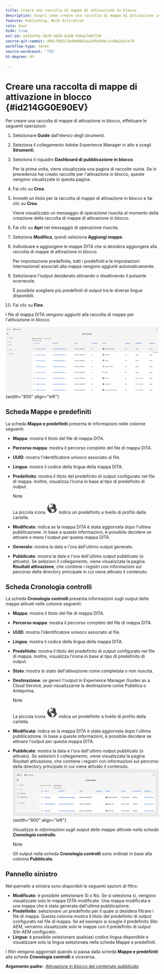 ```yaml
---
title: Creare una raccolta di mappe di attivazione in blocco
description: Scopri come creare una raccolta di mappe di attivazione in blocco nelle guide di AEM.
feature: Publishing, Bulk Activation
role: User
hide: true
exl-id: a242efde-2b29-4d2b-8a50-fd4ae7e8f239
source-git-commit: 4801f0d327b4bd0641aa195d39ec2c4be2a2ce74
workflow-type: tm+mt
source-wordcount: '735'
ht-degree: 0%

---
```


# Creare una raccolta di mappe di attivazione in blocco {#id214GG0E90EV}

Per creare una raccolta di mappe di attivazione in blocco, effettuare le seguenti operazioni:

1. Selezionare **Guide** dall&#39;elenco degli strumenti.

1. Seleziona il collegamento Adobe Experience Manager in alto e scegli **Strumenti**.

1. Seleziona il riquadro **Dashboard di pubblicazione in blocco**.

   Per la prima volta, viene visualizzata una pagina di raccolte vuota. Se in precedenza hai creato raccolte per l&#39;attivazione in blocco, queste vengono visualizzate in questa pagina.

1. Fai clic su **Crea**.

1. Immetti un titolo per la raccolta di mappe di attivazione in blocco e fai clic su **Crea**.

   Viene visualizzato un messaggio di operazione riuscita al momento della creazione della raccolta di mappe di attivazione in blocco.

1. Fai clic su **Apri** nel messaggio di operazione riuscita.

1. Seleziona **Modifica**, quindi seleziona **Aggiungi mappe**.

1. Individuare e aggiungere le mappe DITA che si desidera aggiungere alla raccolta di mappe di attivazione in blocco.

   Per impostazione predefinita, tutti i predefiniti e le impostazioni internazionali associati alla mappa vengono aggiunti automaticamente.

1. Selezionare l&#39;output desiderato attivando o disattivando il pulsante scorrevole.

   È possibile scegliere più predefiniti di output tra le diverse lingue disponibili.

1. Fai clic su **Fine**.

I file di mappa DITA vengono aggiunti alla raccolta di mappe per l&#39;attivazione in blocco.

![ ha creato la raccolta di attivazione in blocco](images/bulk-activation-collection-created.png){width="800" align="left"}

## Scheda Mappe e predefiniti

La scheda **Mappe e predefiniti** presenta le informazioni nelle colonne seguenti:

- **Mappa**: mostra il titolo del file di mappa DITA.
- **Percorso mappa**: mostra il percorso completo del file di mappa DITA.

- **UUID**: mostra l&#39;identificatore univoco associato al file.

- **Lingua**: mostra il codice della lingua della mappa DITA.
- **Predefinito**: mostra il titolo del predefinito di output configurato nel file di mappa. Inoltre, visualizza l’icona in base al tipo di predefinito di output.

  >[!NOTE]
  >
  > La piccola icona ![](images/global-preset-icon.svg) indica un predefinito a livello di profilo della cartella.

- **Modificato**: indica se la mappa DITA è stata aggiornata dopo l&#39;ultima pubblicazione. In base a queste informazioni, è possibile decidere se attivare o meno l&#39;output per questa mappa DITA.
- **Generato**: mostra la data e l&#39;ora dell&#39;ultimo output generato.
- **Pubblicato**: mostra la data e l&#39;ora dell&#39;ultimo output pubblicato (o attivato). Se selezioni il collegamento, viene visualizzata la pagina **Risultati attivazione**, che contiene i registri con informazioni sul percorso della directory principale in cui viene attivato il contenuto.

## Scheda Cronologia controlli

La scheda **Cronologia controlli** presenta informazioni sugli output delle mappe attivati nelle colonne seguenti:
- **Mappa**: mostra il titolo del file di mappa DITA.
- **Percorso mappa**: mostra il percorso completo del file di mappa DITA.
- **UUID**: mostra l&#39;identificatore univoco associato al file.
- **Lingua**: mostra il codice della lingua della mappa DITA.
- **Predefinito**: mostra il titolo del predefinito di output configurato nel file di mappa. Inoltre, visualizza l’icona in base al tipo di predefinito di output.
- **Stato**: mostra lo stato dell&#39;attivazione come completata o non riuscita.
- **Destinazione**: se generi l&#39;output in Experience Manager Guides as a Cloud Service, puoi visualizzarne la destinazione come Pubblica o Anteprima.

  >[!NOTE]
  >
  > La piccola icona ![](images/global-preset-icon.svg) indica un predefinito a livello di profilo della cartella.

- **Modificata**: indica se la mappa DITA è stata aggiornata dopo l&#39;ultima pubblicazione. In base a queste informazioni, è possibile decidere se attivare l&#39;output per questa mappa DITA.
- **Pubblicato**: mostra la data e l&#39;ora dell&#39;ultimo output pubblicato (o attivato). Se selezioni il collegamento, viene visualizzata la pagina Risultati attivazione, che contiene i registri con informazioni sul percorso della directory principale in cui viene attivato il contenuto.
  ![ ha creato la scheda della cronologia di controllo della raccolta di attivazione in blocco](images/bulk-collection-audit-history.png){width="800" align="left"}

  *Visualizza le informazioni sugli output delle mappe attivate nella scheda **Cronologia controllo**.*


  >[!NOTE]
  >
  > Gli output nella scheda **Cronologia controlli** sono ordinati in base alla colonna **Pubblicato**.



## Pannello sinistro

Nel pannello a sinistra sono disponibili le seguenti opzioni di filtro:

- **Modificato**: è possibile selezionare Sì o No. Se si seleziona sì, vengono visualizzate solo le mappe DITA modificate. Una mappa modificata è una mappa che è stata generata dall&#39;ultima pubblicazione.
- **Predefinito**: selezionare un predefinito per il quale si desidera filtrare i file di mappa. Questa colonna mostra il titolo del predefinito di output configurato nel file di mappa. Se ad esempio si sceglie il predefinito *Sito AEM*, verranno visualizzate solo le mappe con il predefinito di output *Sito AEM* configurato.
- **Lingua**: è possibile selezionare qualsiasi codice lingua disponibile e visualizzare solo la lingua selezionata nella scheda Mappe e predefiniti.

I filtri vengono aggiornati quando si passa dalla scheda **Mappe e predefiniti** alla scheda **Cronologia controlli** e viceversa.

**Argomento padre: &#x200B;** [Attivazione in blocco del contenuto pubblicato](conf-bulk-activation.md)
